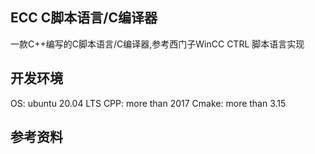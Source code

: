 ## ECC C脚本语言/C编译器
一款C++编写的C脚本语言/C编译器,参考西门子WinCC CTRL 脚本语言实现

## 开发环境
OS: ubuntu 20.04 LTS
CPP: more than 2017
Cmake: more than 3.15

## 参考资料